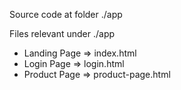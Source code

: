 Source code at folder ./app

Files relevant under ./app

- Landing Page => index.html
- Login Page => login.html
- Product Page => product-page.html